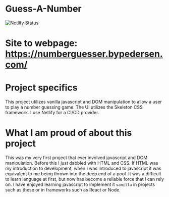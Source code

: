 # Guess-A-Number

[![Netlify Status](https://api.netlify.com/api/v1/badges/b7b319d3-ca86-4bf7-a7b3-09db04ed7ffd/deploy-status)](https://app.netlify.com/sites/confident-bardeen-b277e6/deploys)

# Site to webpage: https://numberguesser.bypedersen.com/

# Project specifics

This project utilizes vanilla javascript and DOM manipulation to allow a user to play a number guessing game.
The UI utilizes the Skeleton CSS framework.
I use Netlify for a CI/CD provider.

# What I am proud of about this project

This was my very first project that ever involved javascript and DOM manipulation. Before this I just dabbled with HTML and CSS. If HTML was my introduction to development, when I was introduced to javascript it was equivalent to me being thrown into the deep end of a pool. It was a difficult to learn language at first, but now has become a reliable force that I can rely on. I have enjoyed learning javascript to implement it `vanilla` in projects such as these or in frameworks such as React or Node.
